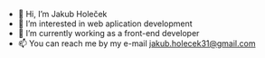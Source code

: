- 👋 Hi, I’m Jakub Holeček
- 👀 I’m interested in web aplication development
- 🌱 I’m currently working as a front-end developer
- 📫 You can reach me by my e-mail jakub.holecek31@gmail.com
